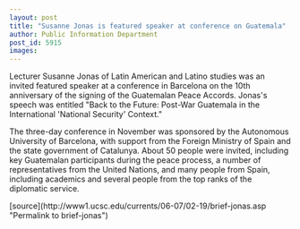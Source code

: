 ```yaml
---
layout: post
title: "Susanne Jonas is featured speaker at conference on Guatemala"
author: Public Information Department
post_id: 5915
images:
---
```


<a name="content" id="content"></a>
<p>
  Lecturer Susanne Jonas of Latin American and Latino studies was an invited featured speaker at a conference in Barcelona on the 10th anniversary of the signing of the Guatemalan Peace Accords. Jonas's speech was entitled "Back to the Future: Post-War Guatemala in the International 'National Security' Context."
</p>
<p>
  The three-day conference in November was sponsored by the Autonomous University of Barcelona, with support from the Foreign Ministry of Spain and the state government of Catalunya. About 50 people were invited, including key Guatemalan participants during the peace process, a number of representatives from the United Nations, and many people from Spain, including academics and several people from the top ranks of the diplomatic service.
</p>
[source](http://www1.ucsc.edu/currents/06-07/02-19/brief-jonas.asp "Permalink to brief-jonas")
